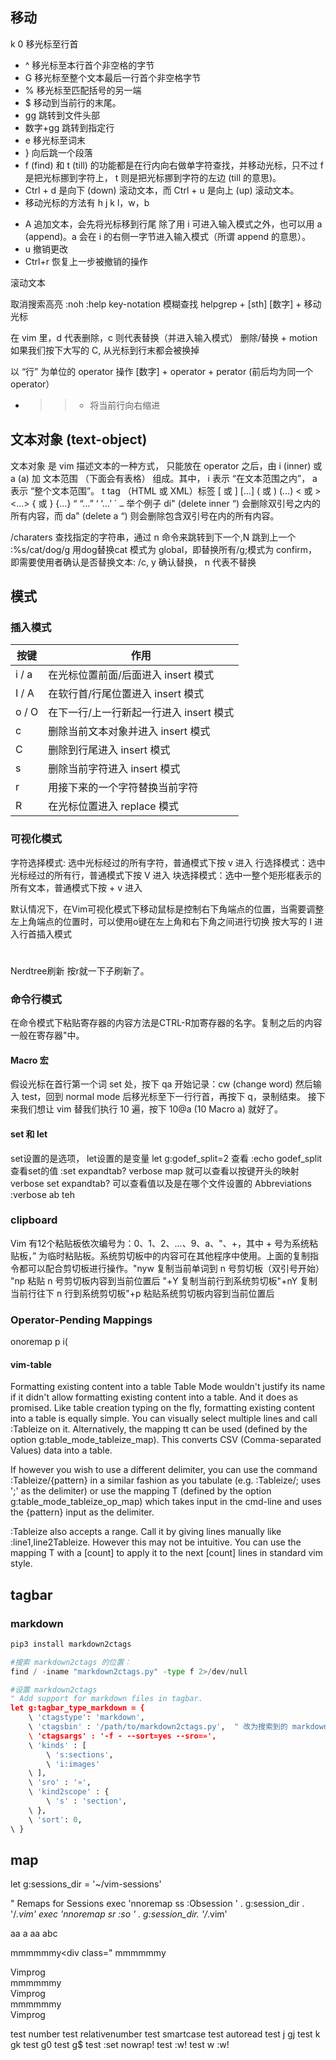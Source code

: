 ## 移动
k 0	移光标至行首
- ^	移光标至本行首个非空格的字节
- G	移光标至整个文本最后一行首个非空格字节
- %	移光标至匹配括号的另一端
- $	移动到当前行的末尾。
- gg  跳转到文件头部
- 数字+gg 跳转到指定行
- e 移光标至词末
- } 向后跳一个段落
- f (find) 和 t (till) 的功能都是在行内向右做单字符查找，并移动光标，只不过 f 是把光标挪到字符上， t 则是把光标挪到字符的左边 (till 的意思)。
- Ctrl + d 是向下 (down) 滚动文本，而 Ctrl + u 是向上 (up) 滚动文本。
- 移动光标的方法有 h j k l，w，b


* A    追加文本，会先将光标移到行尾
除了用 i 可进入输入模式之外，也可以用 a (append)。a 会在 i 的右侧一字节进入输入模式（所谓 append 的意思）。
* u    撤销更改
* Ctrl+r 恢复上一步被撤销的操作

滚动文本

取消搜索高亮 :noh
:help key-notation
模糊查找 helpgrep + [sth]
[数字] + 移动光标



在 vim 里，d 代表删除，c 则代表替换（并进入输入模式）
删除/替换 + motion
如果我们按下大写的 C, 从光标到行末都会被换掉

以 “行” 为单位的 operator 操作
[数字] + operator + perator (前后均为同一个 operator）


- >> - 将当前行向右缩进
<!-- - << - 将当前行向左缩进 -->

## 文本对象 (text-object)
文本对象 是 vim 描述文本的一种方式， 只能放在 operator 之后，由 i (inner) 或 a (a) 加 文本范围 （下面会有表格） 组成。其中， i 表示 “在文本范围之内”， a 表示 “整个文本范围”。
t    	tag （HTML 或 XML）标签
[ 或 ]	[…]
( 或 )	(…)
< 或 >	<…>
{ 或 }	{…}
“	    “…”
‘	    ‘…’
\`	    `…`
举个例子 di" (delete inner “) 会删除双引号之内的所有内容，而 da" (delete a “) 则会删除包含双引号在内的所有内容。

/charaters	查找指定的字符串，通过 n 命令来跳转到下一个,N 跳到上一个
:%s/cat/dog/g   用dog替换cat
模式为 global，即替换所有/g;模式为 confirm，即需要使用者确认是否替换文本: /c,  y 确认替换， n 代表不替换

## 模式

### 插入模式
| 按键  | 作用                                    |
|-------|-----------------------------------------|
| i / a | 在光标位置前面/后面进入 insert 模式     |
| I / A | 在软行首/行尾位置进入 insert 模式       |
| o / O | 在下一行/上一行新起一行进入 insert 模式 |
| c     | 删除当前文本对象并进入 insert 模式      |
| C     | 删除到行尾进入 insert 模式              |
| s     | 删除当前字符进入 insert 模式            |
| r     | 用接下来的一个字符替换当前字符          |
| R     | 在光标位置进入 replace 模式             |
### 可视化模式
字符选择模式: 选中光标经过的所有字符，普通模式下按 v 进入
行选择模式：选中光标经过的所有行，普通模式下按 V 进入
块选择模式：选中一整个矩形框表示的所有文本，普通模式下按 <Ctrl> + v 进入

默认情况下，在Vim可视化模式下移动鼠标是控制右下角端点的位置，当需要调整左上角端点的位置时，可以使用o键在左上角和右下角之间进行切换
按大写的 I 进入行首插入模式
#
Nerdtree刷新 按r就一下子刷新了。

### 命令行模式
在命令模式下粘贴寄存器的内容方法是CTRL-R加寄存器的名字。复制之后的内容一般在寄存器"中。


#### Macro 宏
假设光标在首行第一个词 set 处，按下 qa 开始记录：cw (change word) 然后输入 test，回到 normal mode 后移光标至下一行行首，再按下 q，录制结束。
接下来我们想让 vim 替我们执行 10 遍，按下 10@a (10 Macro a) 就好了。

#### set 和 let
set设置的是选项， let设置的是变量
let g:godef_split=2    查看 :echo godef_split
查看set的值 :set expandtab?
verbose map <key>就可以查看以按键<key>开头的映射
verbose set  expandtab? 可以查看值以及是在哪个文件设置的
Abbreviations  :verbose ab teh

### clipboard
Vim 有12个粘贴板依次编号为：0、1、2、...、9、a、"、+，其中 + 号为系统粘贴板，” 为临时粘贴板。系统剪切板中的内容可在其他程序中使用。上面的复制指令都可以配合剪切板进行操作。"nyw 复制当前单词到 n 号剪切板（双引号开始） "np 粘贴 n 号剪切板内容到当前位置后 "+Y 复制当前行到系统剪切板"+nY 复制当前行往下 n 行到系统剪切板"+p 粘贴系统剪切板内容到当前位置后

### Operator-Pending Mappings
onoremap p i(

#### vim-table
Formatting existing content into a table
Table Mode wouldn't justify its name if it didn't allow formatting existing content into a table. And it does as promised. Like table creation typing on the fly, formatting existing content into a table is equally simple. You can visually select multiple lines and call :Tableize on it. Alternatively, the mapping <Leader>tt can be used (defined by the option g:table_mode_tableize_map). This converts CSV (Comma-separated Values) data into a table.

If however you wish to use a different delimiter, you can use the command :Tableize/{pattern} in a similar fashion as you tabulate (e.g. :Tableize/; uses ';' as the delimiter) or use the mapping <Leader>T (defined by the option g:table_mode_tableize_op_map) which takes input in the cmd-line and uses the {pattern} input as the delimiter.

:Tableize also accepts a range. Call it by giving lines manually like :line1,line2Tableize. However this may not be intuitive. You can use the mapping <Leader>T with a [count] to apply it to the next [count] lines in standard vim style.

## tagbar
### markdown
```python
pip3 install markdown2ctags

#搜索 markdown2ctags 的位置：
find / -iname "markdown2ctags.py" -type f 2>/dev/null

#设置 markdown2ctags
" Add support for markdown files in tagbar.
let g:tagbar_type_markdown = {
    \ 'ctagstype': 'markdown',
    \ 'ctagsbin' : '/path/to/markdown2ctags.py',  " 改为搜索到的 markdown2ctags.py 的位置
    \ 'ctagsargs' : '-f - --sort=yes --sro=»',
    \ 'kinds' : [
        \ 's:sections',
        \ 'i:images'
    \ ],
    \ 'sro' : '»',
    \ 'kind2scope' : {
        \ 's' : 'section',
    \ },
    \ 'sort': 0,
\ }
```

## map
let g:sessions_dir = '~/vim-sessions'

" Remaps for Sessions
exec 'nnoremap <Leader>ss :Obsession ' . g:session_dir . '/*.vim<C-D><BS><BS><BS><BS><BS>'
exec 'nnoremap <Leader>sr :so ' . g:session_dir. '/*.vim<C-D><BS><BS><BS><BS><BS>'


aa a
aa
abc

mmmmmmy<div class="
mmmmmmy<div class="vimpress">Vimprog</div>
mmmmmmy<div class="vimpress">Vimprog</div>
mmmmmmy<div class="vimpress">Vimprog</div>

test number
test relativenumber
test smartcase
test autoread
test j gj
test k gk
test <c-h> g0
test <c-l> g$
test <F2> :set nowrap! <cr>
test <c-s> :w!<cr>
test <leader>w :w!<cr>

